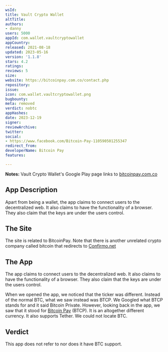 ```yaml
---
wsId: 
title: Vault Crypto Wallet
altTitle: 
authors:
- danny
users: 5000
appId: com.wallet.vaultcryptowallet
appCountry: 
released: 2021-08-18
updated: 2023-05-16
version: '1.1.8'
stars: 4.2
ratings: 
reviews: 5
size: 
website: https://bitcoinpay.com.co/contact.php
repository: 
issue: 
icon: com.wallet.vaultcryptowallet.png
bugbounty: 
meta: removed
verdict: nobtc
appHashes: 
date: 2023-12-19
signer: 
reviewArchive: 
twitter: 
social:
- https://www.facebook.com/Bitcoin-Pay-110590501255347
redirect_from: 
developerName: Bitcoin Pay
features: 

---
```


**Notes:** Vault Crypto Wallet's Google Play page links to [bitcoinpay.com.co](https://bitcoinpay.com.co)

## App Description

Apart from being a wallet, the app claims to connect users to the decentralized web. It also claims to have the functionality of a browser. They also claim that the keys are under the users control. 

## The Site

The site is related to BitcoinPay. Note that there is another unrelated crypto company called bitcoin that redirects to [Confirmo.net](https://confirmo.net)

## The App

The app claims to connect users to the decentralized web. It also claims to have the functionality of a browser. They also claim that the keys are under the users control. 

When we opened the app, we noticed that the ticker was different. Instead of the normal BTC, what we saw instead was BTCP. We Googled what BTCP stands for and it said Bitcoin Private. However, looking back in the app, we saw that it stood for [Bitcoin Pay](https://twitter.com/BitcoinWalletz/status/1459043248362643477/photo/1) (BTCP). It is an altogether different currency. It also supports Tether. We could not locate BTC. 

## Verdict

This app does not refer to nor does it have BTC support.

